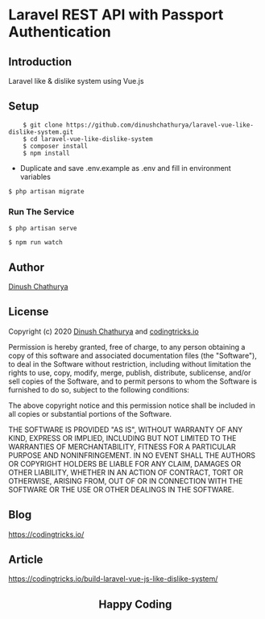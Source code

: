 # Laravel REST API with Passport Authentication

## Introduction

Laravel like & dislike system using Vue.js

## Setup
 
```
    $ git clone https://github.com/dinushchathurya/laravel-vue-like-dislike-system.git
    $ cd laravel-vue-like-dislike-system
    $ composer install
    $ npm install
```
  - Duplicate and save .env.example as .env and fill in environment variables

```
$ php artisan migrate
```
  ### Run The Service
  ```
  $ php artisan serve
  ```
  ```
  $ npm run watch
  ```

## Author
[Dinush Chathurya](https://dinushchathurya.github.io/)

## License

Copyright (c) 2020 <a href="https://dinushchathurya.github.io/">Dinush Chathurya</a> and <a href="https://codingtricks.io/">codingtricks.io</a>

Permission is hereby granted, free of charge, to any person obtaining
a copy of this software and associated documentation files (the
"Software"), to deal in the Software without restriction, including
without limitation the rights to use, copy, modify, merge, publish,
distribute, sublicense, and/or sell copies of the Software, and to
permit persons to whom the Software is furnished to do so, subject to
the following conditions:

The above copyright notice and this permission notice shall be
included in all copies or substantial portions of the Software.

THE SOFTWARE IS PROVIDED "AS IS", WITHOUT WARRANTY OF ANY KIND,
EXPRESS OR IMPLIED, INCLUDING BUT NOT LIMITED TO THE WARRANTIES OF
MERCHANTABILITY, FITNESS FOR A PARTICULAR PURPOSE AND
NONINFRINGEMENT. IN NO EVENT SHALL THE AUTHORS OR COPYRIGHT HOLDERS BE
LIABLE FOR ANY CLAIM, DAMAGES OR OTHER LIABILITY, WHETHER IN AN ACTION
OF CONTRACT, TORT OR OTHERWISE, ARISING FROM, OUT OF OR IN CONNECTION
WITH THE SOFTWARE OR THE USE OR OTHER DEALINGS IN THE SOFTWARE.

## Blog

https://codingtricks.io/

## Article

https://codingtricks.io/build-laravel-vue-js-like-dislike-system/

## 

<p ><h2 align="center">Happy<i class="fa fa-heart" style="color:red;"></i> Coding<i class="fa fa-code" style="color:orange;"> </i></h2></p>

